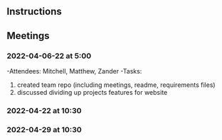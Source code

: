 ## Instructions
  
## Meetings


### 2022-04-06-22 at 5:00
-Attendees: Mitchell, Matthew, Zander
-Tasks:
1. created team repo (including meetings, readme, requirements files)
2. discussed dividing up projects features for website

### 2022-04-22 at 10:30

### 2022-04-29 at 10:30

